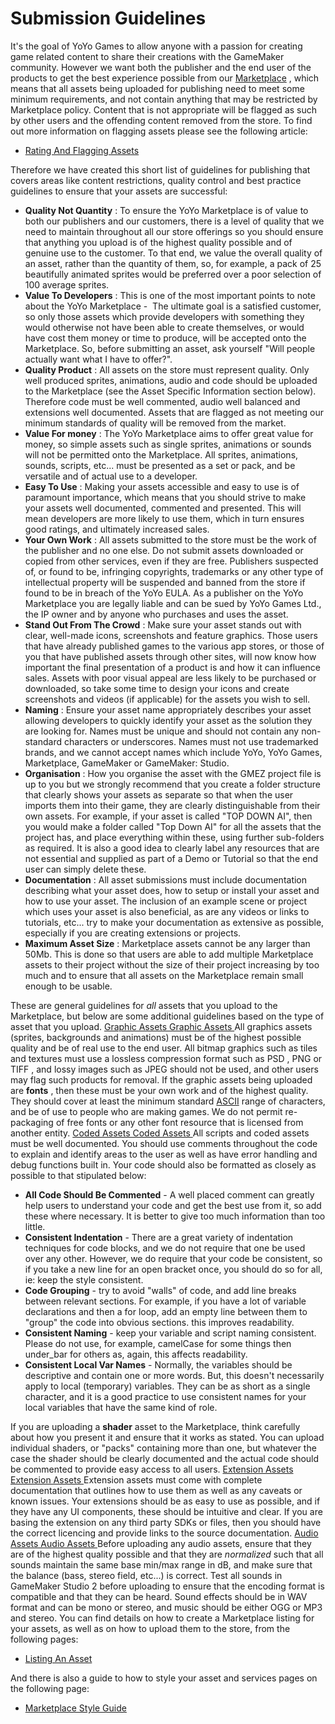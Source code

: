 # Submission Guidelines

It's the goal of YoYo Games to allow anyone with a passion for creating
game related content to share their creations with the GameMaker
community. However we want both the publisher and the end user of the
products to get the best experience possible from our
[Marketplace](../The_Marketplace) , which means that all assets
being uploaded for publishing need to meet some minimum requirements,
and not contain anything that may be restricted by Marketplace policy.
Content that is not appropriate will be flagged as such by other users
and the offending content removed from the store. To find out more
information on flagging assets please see the following article:

-   [Rating And Flagging Assets](Rating_And_Flagging_Assets)

Therefore we have created this short list of guidelines for publishing
that covers areas like content restrictions, quality control and best
practice guidelines to ensure that your assets are successful:

-   **Quality Not Quantity** : To ensure the YoYo Marketplace is of
    value to both our publishers and our customers, there is a level of
    quality that we need to maintain throughout all our store offerings
    so you should ensure that anything you upload is of the highest
    quality possible and of genuine use to the customer. To that end, we
    value the overall quality of an asset, rather than the quantity of
    them, so, for example, a pack of 25 beautifully animated sprites
    would be preferred over a poor selection of 100 average sprites.
-   **Value To Developers** : This is one of the most important points
    to note about the YoYo Marketplace -  The ultimate goal is a
    satisfied customer, so only those assets which provide developers
    with something they would otherwise not have been able to create
    themselves, or would have cost them money or time to produce, will
    be accepted onto the Marketplace. So, before submitting an asset,
    ask yourself "Will people actually want what I have to offer?".
-   **Quality Product** : All assets on the store must represent
    quality. Only well produced sprites, animations, audio and code
    should be uploaded to the Marketplace (see the Asset Specific
    Information section below). Therefore code must be well commented,
    audio well balanced and extensions well documented. Assets that are
    flagged as not meeting our minimum standards of quality will be
    removed from the market.
-   **Value For money** : The YoYo Marketplace aims to offer great value
    for money, so simple assets such as single sprites, animations or
    sounds will not be permitted onto the Marketplace. All sprites,
    animations, sounds, scripts, etc... must be presented as a set or
    pack, and be versatile and of actual use to a developer.
-   **Easy To Use** : Making your assets accessible and easy to use is
    of paramount importance, which means that you should strive to make
    your assets well documented, commented and presented. This will mean
    developers are more likely to use them, which in turn ensures good
    ratings, and ultimately increased sales.
-   **Your Own Work** : All assets submitted to the store must be the
    work of the publisher and no one else. Do not submit assets
    downloaded or copied from other services, even if they are free.
    Publishers suspected of, or found to be, infringing copyrights,
    trademarks or any other type of intellectual property will be
    suspended and banned from the store if found to be in breach of the
    YoYo EULA. As a publisher on the YoYo Marketplace you are legally
    liable and can be sued by YoYo Games Ltd., the IP owner and by
    anyone who purchases and uses the asset.
-   **Stand Out From The Crowd** : Make sure your asset stands out with
    clear, well-made icons, screenshots and feature graphics. Those
    users that have already published games to the various app stores,
    or those of you that have published assets through other sites, will
    now know how important the final presentation of a product is and
    how it can influence sales. Assets with poor visual appeal are less
    likely to be purchased or downloaded, so take some time to design
    your icons and create screenshots and videos (if applicable) for the
    assets you wish to sell.
-   **Naming** : Ensure your asset name appropriately describes your
    asset allowing developers to quickly identify your asset as the
    solution they are looking for. Names must be unique and should not
    contain any non-standard characters or underscores. Names must not
    use trademarked brands, and we cannot accept names which include
    YoYo, YoYo Games, Marketplace, GameMaker or GameMaker: Studio.
-   **Organisation** : How you organise the asset with the GMEZ project
    file is up to you but we strongly recommend that you create a folder
    structure that clearly shows your assets as separate so that when
    the user imports them into their game, they are clearly
    distinguishable from their own assets. For example, if your asset is
    called "TOP DOWN AI", then you would make a folder called "Top Down
    AI" for all the assets that the project has, and place everything
    within these, using further sub-folders as required. It is also a
    good idea to clearly label any resources that are not essential and
    supplied as part of a Demo or Tutorial so that the end user can
    simply delete these.
-   **Documentation** : All asset submissions must include documentation
    describing what your asset does, how to setup or install your asset
    and how to use your asset. The inclusion of an example scene or
    project which uses your asset is also beneficial, as are any videos
    or links to tutorials, etc... try to make your documentation as
    extensive as possible, especially if you are creating extensions or
    projects.
-   **Maximum Asset Size** : Marketplace assets cannot be any larger
    than 50Mb. This is done so that users are able to add multiple
    Marketplace assets to their project without the size of their
    project increasing by too much and to ensure that all assets on the
    Marketplace remain small enough to be usable.

These are general guidelines for *all* assets that you upload to the
Marketplace, but below are some additional guidelines based on the type
of asset that you upload. [ Graphic Assets Graphic Assets ](#) All
graphics assets (sprites, backgrounds and animations) must be of the
highest possible quality and be of real use to the end user. All bitmap
graphics such as tiles and textures must use a lossless compression
format such as PSD , PNG or TIFF , and lossy images such as JPEG should
not be used, and other users may flag such products for removal. If the
graphic assets being uploaded are **fonts** , then these must be your
own work and of the highest quality. They should cover at least the
minimum standard [ASCII](http://en.wikipedia.org/wiki/ASCII) range of
characters, and be of use to people who are making games. We do not
permit re-packaging of free fonts or any other font resource that is
licensed from another entity. [ Coded Assets Coded Assets ](#) All
scripts and coded assets must be well documented. You should use
comments throughout the code to explain and identify areas to the user
as well as have error handling and debug functions built in. Your code
should also be formatted as closely as possible to that stipulated
below:

-   **All Code Should Be Commented** - A well placed comment can greatly
    help users to understand your code and get the best use from it, so
    add these where necessary. It is better to give too much information
    than too little.
-   **Consistent Indentation** - There are a great variety of
    indentation techniques for code blocks, and we do not require that
    one be used over any other. However, we do require that your code be
    consistent, so if you take a new line for an open bracket once, you
    should do so for all, ie: keep the style consistent.
-   **Code Grouping** - try to avoid "walls" of code, and add line
    breaks between relevant sections. For example, if you have a lot of
    variable declarations and then a for loop, add an empty line between
    them to "group" the code into obvious sections. this improves
    readability.
-   **Consistent Naming** - keep your variable and script naming
    consistent. Please do not use, for example, camelCase for some
    things then under_bar for others as, again, this affects
    readability.
-   **Consistent Local Var Names** - Normally, the variables should be
    descriptive and contain one or more words. But, this doesn't
    necessarily apply to local (temporary) variables. They can be as
    short as a single character, and it is a good practice to use
    consistent names for your local variables that have the same kind of
    role.

If you are uploading a **shader** asset to the Marketplace, think
carefully about how you present it and ensure that it works as stated.
You can upload individual shaders, or "packs" containing more than one,
but whatever the case the shader should be clearly documented and the
actual code should be commented to provide easy access to all users. [
Extension Assets Extension Assets ](#) Extension assets must come with
complete documentation that outlines how to use them as well as any
caveats or known issues. Your extensions should be as easy to use as
possible, and if they have any UI components, these should be intuitive
and clear. If you are basing the extension on any third party SDKs or
files, then you should have the correct licencing and provide links to
the source documentation. [ Audio Assets Audio Assets ](#) Before
uploading any audio assets, ensure that they are of the highest quality
possible and that they are *normalized* such that all sounds maintain
the same base min/max range in dB, and make sure that the balance (bass,
stereo field, etc...) is correct. Test all sounds in GameMaker Studio 2
before uploading to ensure that the encoding format is compatible and
that they can be heard. Sound effects should be in WAV format and can be
mono or stereo, and music should be either OGG or MP3 and stereo. You
can find details on how to create a Marketplace listing for your assets,
as well as on how to upload them to the store, from the following pages:

-   [Listing An Asset](Listing_An_Asset)

And there is also a guide to how to style your asset and services pages
on the following page:

-   [Marketplace Style Guide](Marketplace_Style_Guide)
